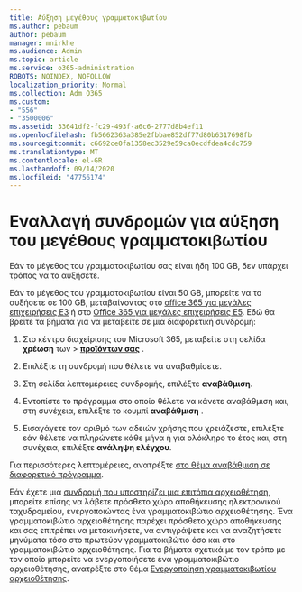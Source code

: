 ```yaml
---
title: Αύξηση μεγέθους γραμματοκιβωτίου
ms.author: pebaum
author: pebaum
manager: mnirkhe
ms.audience: Admin
ms.topic: article
ms.service: o365-administration
ROBOTS: NOINDEX, NOFOLLOW
localization_priority: Normal
ms.collection: Adm_O365
ms.custom:
- "556"
- "3500006"
ms.assetid: 33641df2-fc29-493f-a6c6-2777d8b4ef11
ms.openlocfilehash: fb5662363a385e2fbbae852df77d80b6317698fb
ms.sourcegitcommit: c6692ce0fa1358ec3529e59ca0ecdfdea4cdc759
ms.translationtype: MT
ms.contentlocale: el-GR
ms.lasthandoff: 09/14/2020
ms.locfileid: "47756174"
---
```

# <a name="switch-subscriptions-to-increase-mailbox-size"></a>Εναλλαγή συνδρομών για αύξηση του μεγέθους γραμματοκιβωτίου

Εάν το μέγεθος του γραμματοκιβωτίου σας είναι ήδη 100 GB, δεν υπάρχει τρόπος να το αυξήσετε.
  
Εάν το μέγεθος του γραμματοκιβωτίου είναι 50 GB, μπορείτε να το αυξήσετε σε 100 GB, μεταβαίνοντας στο [office 365 για μεγάλες επιχειρήσεις E3](https://products.office.com/business/office-365-enterprise-e3-business-software) ή στο [Office 365 για μεγάλες επιχειρήσεις E5](https://products.office.com/business/office-365-enterprise-e5-business-software). Εδώ θα βρείτε τα βήματα για να μεταβείτε σε μια διαφορετική συνδρομή:
  
1. Στο κέντρο διαχείρισης του Microsoft 365, μεταβείτε στη σελίδα **χρέωση** των \> **[προϊόντων σας](https://go.microsoft.com/fwlink/p/?linkid=842054)** .

2. Επιλέξτε τη συνδρομή που θέλετε να αναβαθμίσετε.

3. Στη σελίδα λεπτομέρειες συνδρομής, επιλέξτε **αναβάθμιση**.

4. Εντοπίστε το πρόγραμμα στο οποίο θέλετε να κάνετε αναβάθμιση και, στη συνέχεια, επιλέξτε το κουμπί **αναβάθμιση** .

5. Εισαγάγετε τον αριθμό των αδειών χρήσης που χρειάζεστε, επιλέξτε εάν θέλετε να πληρώνετε κάθε μήνα ή για ολόκληρο το έτος και, στη συνέχεια, επιλέξτε **ανάληψη ελέγχου**.

Για περισσότερες λεπτομέρειες, ανατρέξτε [στο θέμα αναβάθμιση σε διαφορετικό πρόγραμμα](https://docs.microsoft.com/microsoft-365/commerce/subscriptions/upgrade-to-different-plan).

Εάν έχετε μια [συνδρομή που υποστηρίζει μια επιτόπια αρχειοθέτηση](https://docs.microsoft.com/office365/servicedescriptions/exchange-online-archiving-service-description/exchange-online-archiving-service-description), μπορείτε επίσης να λάβετε πρόσθετο χώρο αποθήκευσης ηλεκτρονικού ταχυδρομείου, ενεργοποιώντας ένα γραμματοκιβώτιο αρχειοθέτησης. Ένα γραμματοκιβώτιο αρχειοθέτησης παρέχει πρόσθετο χώρο αποθήκευσης και σας επιτρέπει να μετακινήσετε, να αντιγράψετε και να αναζητήσετε μηνύματα τόσο στο πρωτεύον γραμματοκιβώτιο όσο και στο γραμματοκιβώτιο αρχειοθέτησης. Για τα βήματα σχετικά με τον τρόπο με τον οποίο μπορείτε να ενεργοποιήσετε ένα γραμματοκιβώτιο αρχειοθέτησης, ανατρέξτε στο θέμα [Ενεργοποίηση γραμματοκιβωτίου αρχειοθέτησης](https://docs.microsoft.com/microsoft-365/compliance/enable-archive-mailboxes).